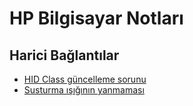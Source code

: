 # HP Bilgisayar Notları

## Harici Bağlantılar

- [HID Class güncelleme sorunu](https://mspoweruser.com/hp-hidclass-driver-causing-trouble-on-windows-10-machines/)
- [Susturma ışığının yanmaması](https://h30434.www3.hp.com/t5/Notebook-Audio/Mute-light-not-working/m-p/6693582/highlight/true#M93826)